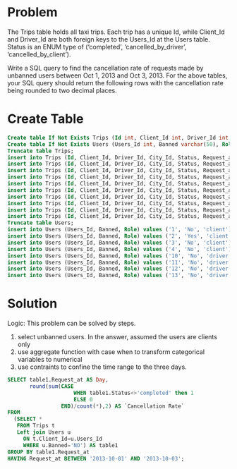 # Problem
The Trips table holds all taxi trips. Each trip has a unique Id, while Client_Id and Driver_Id are both foreign keys to the Users_Id at the Users table. Status is an ENUM type of (‘completed’, ‘cancelled_by_driver’, ‘cancelled_by_client’).   

Write a SQL query to find the cancellation rate of requests made by unbanned users between Oct 1, 2013 and Oct 3, 2013. For the above tables, your SQL query should return the following rows with the cancellation rate being rounded to two decimal places.

# Create Table
```sql
Create table If Not Exists Trips (Id int, Client_Id int, Driver_Id int, City_Id int, Status ENUM('completed', 'cancelled_by_driver', 'cancelled_by_client'), Request_at varchar(50));
Create table If Not Exists Users (Users_Id int, Banned varchar(50), Role ENUM('client', 'driver', 'partner'));
Truncate table Trips;
insert into Trips (Id, Client_Id, Driver_Id, City_Id, Status, Request_at) values ('1', '1', '10', '1', 'completed', '2013-10-01');
insert into Trips (Id, Client_Id, Driver_Id, City_Id, Status, Request_at) values ('2', '2', '11', '1', 'cancelled_by_driver', '2013-10-01');
insert into Trips (Id, Client_Id, Driver_Id, City_Id, Status, Request_at) values ('3', '3', '12', '6', 'completed', '2013-10-01');
insert into Trips (Id, Client_Id, Driver_Id, City_Id, Status, Request_at) values ('4', '4', '13', '6', 'cancelled_by_client', '2013-10-01');
insert into Trips (Id, Client_Id, Driver_Id, City_Id, Status, Request_at) values ('5', '1', '10', '1', 'completed', '2013-10-02');
insert into Trips (Id, Client_Id, Driver_Id, City_Id, Status, Request_at) values ('6', '2', '11', '6', 'completed', '2013-10-02');
insert into Trips (Id, Client_Id, Driver_Id, City_Id, Status, Request_at) values ('7', '3', '12', '6', 'completed', '2013-10-02');
insert into Trips (Id, Client_Id, Driver_Id, City_Id, Status, Request_at) values ('8', '2', '12', '12', 'completed', '2013-10-03');
insert into Trips (Id, Client_Id, Driver_Id, City_Id, Status, Request_at) values ('9', '3', '10', '12', 'completed', '2013-10-03');
insert into Trips (Id, Client_Id, Driver_Id, City_Id, Status, Request_at) values ('10', '4', '13', '12', 'cancelled_by_driver', '2013-10-03');
Truncate table Users;
insert into Users (Users_Id, Banned, Role) values ('1', 'No', 'client');
insert into Users (Users_Id, Banned, Role) values ('2', 'Yes', 'client');
insert into Users (Users_Id, Banned, Role) values ('3', 'No', 'client');
insert into Users (Users_Id, Banned, Role) values ('4', 'No', 'client');
insert into Users (Users_Id, Banned, Role) values ('10', 'No', 'driver');
insert into Users (Users_Id, Banned, Role) values ('11', 'No', 'driver');
insert into Users (Users_Id, Banned, Role) values ('12', 'No', 'driver');
insert into Users (Users_Id, Banned, Role) values ('13', 'No', 'driver');
```

# Solution

Logic: This problem can be solved by steps.
1. select unbanned users. In the answer, assumed the users are clients only
2. use aggregate function with case when to transform categorical variables to numerical
3. use contraints to confine the time range to the three days. 


```sql
SELECT table1.Request_at AS Day,
       round(sum(CASE
                     WHEN table1.Status<>'completed' then 1
                     ELSE 0
                 END)/count(*),2) AS `Cancellation Rate`
FROM
  (SELECT *
   FROM Trips t
   Left join Users u
     ON t.Client_Id=u.Users_Id
     WHERE u.Banned='NO') AS table1
GROUP BY table1.Request_at
HAVING Request_at BETWEEN '2013-10-01' AND '2013-10-03';
```
